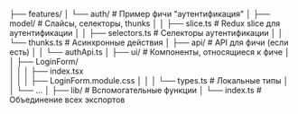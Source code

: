├── features/
│   └── auth/                     # Пример фичи "аутентификация"
│       ├── model/                # Слайсы, селекторы, thunks
│       │   ├── slice.ts          # Redux slice для аутентификации
│       │   ├── selectors.ts      # Селекторы аутентификации
│       │   └── thunks.ts         # Асинхронные действия
│       ├── api/                  # API для фичи (если есть)
│       │   └── authApi.ts
│       ├── ui/                   # Компоненты, относящиеся к фиче
│       │   ├── LoginForm/        
│       │   │   ├── index.tsx     
│       │   │   ├── LoginForm.module.css
│       │   │   └── types.ts      # Локальные типы
│       │   └── ...
│       ├── lib/                  # Вспомогательные функции
│       └── index.ts              # Объединение всех экспортов